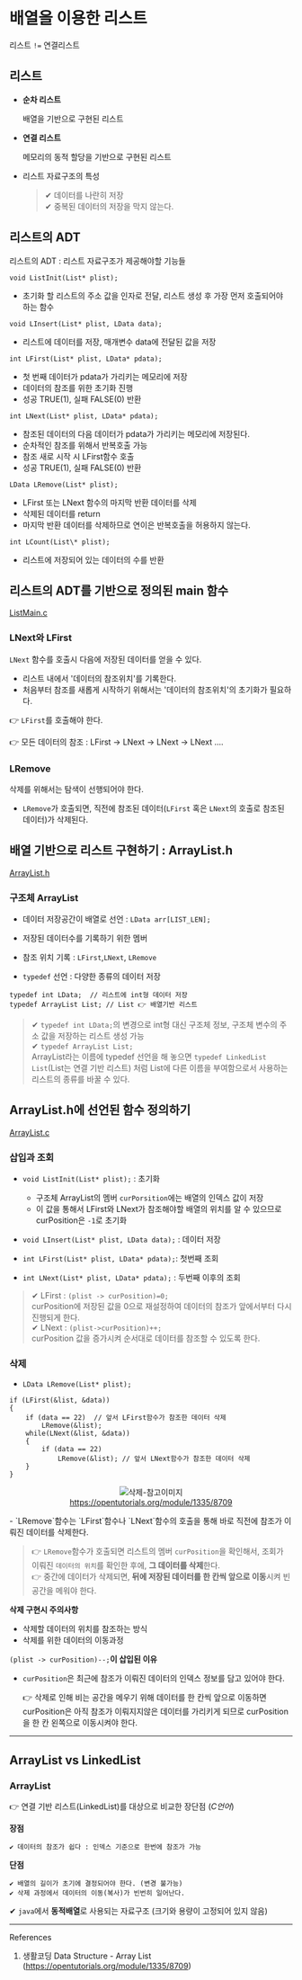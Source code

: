 # 배열을 이용한 리스트

리스트 `!=` 연결리스트

## 리스트

-   **순차 리스트**

    배열을 기반으로 구현된 리스트

-   **연결 리스트**

    메모리의 동적 할당을 기반으로 구현된 리스트

-   리스트 자료구조의 특성

    > ✔ 데이터를 나란히 저장 <br>
    > ✔ 중복된 데이터의 저장을 막지 않는다.

## 리스트의 ADT

리스트의 ADT : 리스트 자료구조가 제공해야할 기능들

`void ListInit(List* plist);`

-   초기화 할 리스트의 주소 값을 인자로 전달, 리스트 생성 후 가장 먼저 호출되어야 하는 함수

`void LInsert(List* plist, LData data);`

-   리스트에 데이터를 저장, 매개변수 data에 전달된 값을 저장

`int LFirst(List* plist, LData* pdata);`

-   첫 번째 데이터가 pdata가 가리키는 메모리에 저장
-   데이터의 참조를 위한 초기화 진행
-   성공 TRUE(1), 실패 FALSE(0) 반환

`int LNext(List* plist, LData* pdata);`

-   참조된 데이터의 다음 데이터가 pdata가 가리키는 메모리에 저장된다.
-   순차적인 참조를 위해서 반복호출 가능
-   참조 새로 시작 시 LFirst함수 호출
-   성공 TRUE(1), 실패 FALSE(0) 반환

`LData LRemove(List* plist);`

-   LFirst 또는 LNext 함수의 마지막 반환 데이터를 삭제
-   삭제된 데이터를 return
-   마지막 반환 데이터를 삭제하므로 연이은 반복호출을 허용하지 않는다.

`int LCount(List\* plist);`

-   리스트에 저장되어 있는 데이터의 수를 반환

## 리스트의 ADT를 기반으로 정의된 main 함수

[ListMain.c](./files/ListMain.c)

### LNext와 LFirst

`LNext` 함수를 호출시 다음에 저장된 데이터를 얻을 수 있다.

-   리스트 내에서 '데이터의 참조위치'를 기록한다.
-   처음부터 참조를 새롭게 시작하기 위해서는 '데이터의 참조위치'의 초기화가 필요하다.

👉 `LFirst`를 호출해야 한다.

👉 모든 데이터의 참조 : LFirst → LNext → LNext → LNext ....

### LRemove

삭제를 위해서는 탐색이 선행되어야 한다.

-   `LRemove`가 호출되면, 직전에 참조된 데이터(`LFirst` 혹은 `LNext`의 호출로 참조된 데이터)가 삭제된다.

## 배열 기반으로 리스트 구현하기 : ArrayList.h

[ArrayList.h](./files/ArrayList.h)

### 구조체 ArrayList

-   데이터 저장공간이 배열로 선언 : `LData arr[LIST_LEN];`

-   저장된 데이터수를 기록하기 위한 멤버
-   참조 위치 기록 : `LFirst`,`LNext`, `LRemove`
-   `typedef` 선언 : 다양한 종류의 데이터 저장

```
typedef int LData;  // 리스트에 int형 데이터 저장
typedef ArrayList List; // List 👉 배열기반 리스트
```

> ✔ `typedef int LData;`의 변경으로 int형 대신 구조체 정보, 구조체 변수의 주소 값을 저장하는 리스트 생성 가능<br>
> ✔ `typedef ArrayList List;`<br>
> ArrayList라는 이름에 typedef 선언을 해 놓으면 `typedef LinkedList List`(List는 연결 기반 리스트) 처럼 List에 다른 이름을 부여함으로서 사용하는 리스트의 종류를 바꿀 수 있다.

## ArrayList.h에 선언된 함수 정의하기

[ArrayList.c](./files/ArrayList.c)

### 삽입과 조회

-   `void ListInit(List* plist);` : 초기화
    -   구조체 ArrayList의 멤버 `curPorsition`에는 배열의 인덱스 값이 저장
    -   이 값을 통해서 LFirst와 LNext가 참조해야할 배열의 위치를 알 수 있으므로 curPosition은 `-1`로 초기화
-   `void LInsert(List* plist, LData data);` : 데이터 저장

-   `int LFirst(List* plist, LData* pdata);`: 첫번째 조회
-   `int LNext(List* plist, LData* pdata);` : 두번째 이후의 조회

> ✔ LFirst : `(plist -> curPosition)=0;`<br>
> curPosition에 저장된 값을 0으로 재설정하여 데이터의 참조가 앞에서부터 다시 진행되게 한다.<br>
> ✔ LNext : `(plist->curPosition)++;`<br>
> curPosition 값을 증가시켜 순서대로 데이터를 참조할 수 있도록 한다.

### 삭제

-   `LData LRemove(List* plist);`

```
if (LFirst(&list, &data))
{
    if (data == 22)  // 앞서 LFirst함수가 참조한 데이터 삭제
        LRemove(&list);
    while(LNext(&list, &data))
    {
        if (data == 22)
            LRemove(&list); // 앞서 LNext함수가 참조한 데이터 삭제
    }
}
```

<p align="center">
    <img src="./images/remove.png" alt="삭제-참고이미지"><br>
    <a href="https://opentutorials.org/module/1335/8709">https://opentutorials.org/module/1335/8709</a>
<p>
-   `LRemove`함수는 `LFirst`함수나 `LNext`함수의 호출을 통해 바로 직전에 참조가 이뤄진 데이터를 삭제한다.

> 👉 `LRemove`함수가 호출되면 리스트의 멤버 `curPosition`을 확인해서, 조회가 이뤄진 `데이터의 위치`를 확인한 후에, **그 데이터를 삭제**한다.<br>
> 👉 중간에 데이터가 삭제되면, **뒤에 저장된 데이터를 한 칸씩 앞으로 이동**시켜 빈 공간을 메워야 한다.

**삭제 구현시 주의사항**

-   삭제할 데이터의 위치를 참조하는 방식
-   삭제를 위한 데이터의 이동과정

`(plist -> curPosition)--;`**이 삽입된 이유**

-   `curPosition`은 최근에 참조가 이뤄진 데이터의 인덱스 정보를 담고 있어야 한다.

    👉 삭제로 인해 비는 공간을 메우기 위해 데이터를 한 칸씩 앞으로 이동하면 curPosition은 아직 참조가 이뤄지지않은 데이터를 가리키게 되므로 curPosition을 한 칸 왼쪽으로 이동시켜야 한다.

---

## ArrayList vs LinkedList

### ArrayList

👉 연결 기반 리스트(LinkedList)를 대상으로 비교한 장단점 (_C언어_)

**장점**

    ✔ 데이터의 참조가 쉽다 : 인덱스 기준으로 한번에 참조가 가능

**단점**

    ✔ 배열의 길이가 초기에 결정되어야 한다. (변경 불가능)
    ✔ 삭제 과정에서 데이터의 이동(복사)가 빈번히 일어난다.

✔ `java`에서 **동적배열**로 사용되는 자료구조 (크기와 용량이 고정되어 있지 않음)

---

References

1. 생활코딩 Data Structure - Array List (https://opentutorials.org/module/1335/8709)
